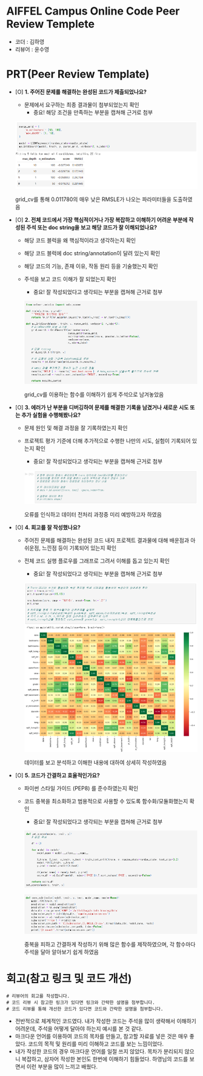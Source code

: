 # AIFFEL Campus Online Code Peer Review Templete
- 코더 : 김하영
- 리뷰어 : 윤수영


# PRT(Peer Review Template)
- [O]  **1. 주어진 문제를 해결하는 완성된 코드가 제출되었나요?**
    - 문제에서 요구하는 최종 결과물이 첨부되었는지 확인
        - 중요! 해당 조건을 만족하는 부분을 캡쳐해 근거로 첨부
    
    ![image](./img/img1.png)
  
    grid_cv를 통해 0.011780의 매우 낮은 RMSLE가 나오는 파라미터들을 도출하였음

- [O]  **2. 전체 코드에서 가장 핵심적이거나 가장 복잡하고 이해하기 어려운 부분에 작성된 
주석 또는 doc string을 보고 해당 코드가 잘 이해되었나요?**
    - 해당 코드 블럭을 왜 핵심적이라고 생각하는지 확인
    - 해당 코드 블럭에 doc string/annotation이 달려 있는지 확인
    - 해당 코드의 기능, 존재 이유, 작동 원리 등을 기술했는지 확인
    - 주석을 보고 코드 이해가 잘 되었는지 확인
        - 중요! 잘 작성되었다고 생각되는 부분을 캡쳐해 근거로 첨부
         
        ![image](./img/img2.png)
      
        grid_cv를 이용하는 함수를 이해하기 쉽게 주석으로 남겨놓았음
        
- [O]  **3. 에러가 난 부분을 디버깅하여 문제를 해결한 기록을 남겼거나
새로운 시도 또는 추가 실험을 수행해봤나요?**
    - 문제 원인 및 해결 과정을 잘 기록하였는지 확인
    - 프로젝트 평가 기준에 더해 추가적으로 수행한 나만의 시도, 
    실험이 기록되어 있는지 확인
        - 중요! 잘 작성되었다고 생각되는 부분을 캡쳐해 근거로 첨부

        ![image](./img/img6.png)

      오류를 인식하고 데이터 전처리 과정중 미리 예방하고자 하였음
        
- [O]  **4. 회고를 잘 작성했나요?**
    - 주어진 문제를 해결하는 완성된 코드 내지 프로젝트 결과물에 대해
    배운점과 아쉬운점, 느낀점 등이 기록되어 있는지 확인
    - 전체 코드 실행 플로우를 그래프로 그려서 이해를 돕고 있는지 확인
        - 중요! 잘 작성되었다고 생각되는 부분을 캡쳐해 근거로 첨부

        ![image](./img/img5.png)

      데이터를 보고 분석하고 이해한 내용에 대하여 상세히 작성하였음

- [O]  **5. 코드가 간결하고 효율적인가요?**
    - 파이썬 스타일 가이드 (PEP8) 를 준수하였는지 확인
    - 코드 중복을 최소화하고 범용적으로 사용할 수 있도록 함수화/모듈화했는지 확인
        - 중요! 잘 작성되었다고 생각되는 부분을 캡쳐해 근거로 첨부
          
        ![image](./img/img3.png)
      
        ![image](./img/img4.png)
      
        중복을 피하고 간결하게 작성하기 위해 많은 함수를 제작하였으며, 각 함수마다 주석을 달아 알아보기 쉽게 하였음

# 회고(참고 링크 및 코드 개선)
```
# 리뷰어의 회고를 작성합니다.
# 코드 리뷰 시 참고한 링크가 있다면 링크와 간략한 설명을 첨부합니다.
# 코드 리뷰를 통해 개선한 코드가 있다면 코드와 간략한 설명을 첨부합니다.
```
- 전반적으로 체계적인 코드였다. 내가 작성한 코드는 주석을 많이 생략해서 이해하기 어려운데, 주석을 어떻게 달아야 하는지 예시를 본 것 같다.
- 마크다운 언어를 이용하여 코드의 목차를 만들고, 참고할 자료를 넣은 것은 매우 좋았다. 코드의 목적 및 원리를 미리 이해하고 코드를 보는 느낌이었다.
- 내가 작성한 코드의 경우 마크다운 언어를 일절 쓰지 않았다. 목차가 분리되지 않으니 복잡하고, 삼자어 작성한 본인도 한번에 이해하기 힘들었다. 하영님의 코드를 보면서 이런 부분을 많이 느끼고 배웠다.
